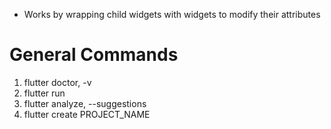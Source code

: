 - Works by wrapping child widgets with widgets to modify their attributes

# General Commands

1. flutter doctor, -v
2. flutter run
3. flutter analyze, --suggestions
4. flutter create PROJECT_NAME